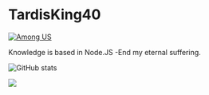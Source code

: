 # TardisKing40
[![Among US](https://forthebadge.com/images/badges/not-a-bug-a-feature.svg)](https://forthebadge.com)

Knowledge is based in Node.JS
-End my eternal suffering.


![GitHub stats](https://github-readme-stats.vercel.app/api?username=TardisKing40&show_icons=true&theme=dark)

![](https://discord.c99.nl/widget/theme-3/275015570284478466.png)

